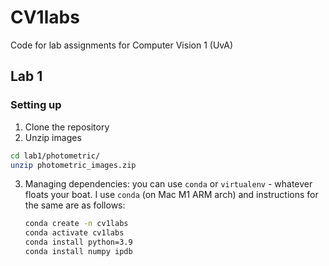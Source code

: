 # CV1labs
Code for lab assignments for Computer Vision 1 (UvA)


## Lab 1

### Setting up

1. Clone the repository
2. Unzip images
```bash
cd lab1/photometric/
unzip photometric_images.zip
```
3. Managing dependencies: you can use `conda` or `virtualenv` - whatever floats your boat. I use `conda` (on Mac M1 ARM arch) and instructions for the same are as follows:
   ```bash
   conda create -n cv1labs
   conda activate cv1labs
   conda install python=3.9
   conda install numpy ipdb
   ```
